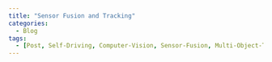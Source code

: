 ```yaml
---
title: "Sensor Fusion and Tracking"
categories:
  - Blog
tags:
  - [Post, Self-Driving, Computer-Vision, Sensor-Fusion, Multi-Object-Tracking, 3d-Point-Cloud]
---
```


